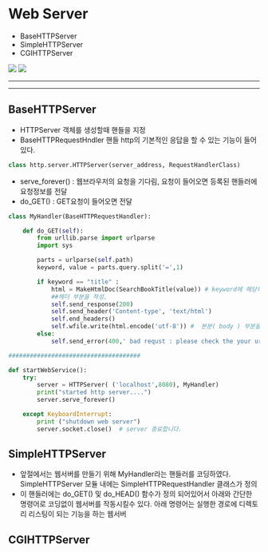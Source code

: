 # Web Server
- BaseHTTPServer
- SimpleHTTPServer
- CGIHTTPServer

![](http://drive.google.com/uc?export=view&id=0B0CgSzgDruziXzM0M2NYa3FNdjA)
![](http://drive.google.com/uc?export=view&id=0B0CgSzgDruziQUZuTGxTRmhEb3M)

---

---

## BaseHTTPServer
- HTTPServer 객체를 생성할때 핸들을 지정
- BaseHTTPRequestHndler 핸들 http의 기본적인 응답을 할 수 있는 기능이 들어있다.
```python
class http.server.HTTPServer(server_address, RequestHandlerClass)
```
   - serve_forever() : 웹브라우저의 요청을 기다림, 요청이 들어오면 등록된 핸들러에 요청정보를 전달
   - do_GET() : GET요청이 들어오면 전달
   ```python
   class MyHandler(BaseHTTPRequestHandler):

       def do_GET(self):
           from urllib.parse import urlparse
           import sys

           parts = urlparse(self.path)
           keyword, value = parts.query.split('=',1)

           if keyword == "title" :
               html = MakeHtmlDoc(SearchBookTitle(value)) # keyword에 해당하는 책을 검색해서 HTML로 전환합니다.
               ##헤더 부분을 작성.
               self.send_response(200)
               self.send_header('Content-type', 'text/html')
               self.end_headers()
               self.wfile.write(html.encode('utf-8')) #  본분( body ) 부분을 출력 합니다.
           else:
               self.send_error(400,' bad requst : please check the your url') # 잘 못된 요청라는 에러를 응답한다.

   #####################################

   def startWebService():
       try:
           server = HTTPServer( ('localhost',8080), MyHandler)
           print("started http server....")
           server.serve_forever()

       except KeyboardInterrupt:
           print ("shutdown web server")
           server.socket.close()  # server 종료합니다.
   ```


## SimpleHTTPServer

- 앞절에서는 웹서버를 만들기 위해 MyHandler라는 핸들러를 코딩하였다. SimpleHTTPServer 모듈 내에는 SimpleHTTPRequestHandler 클래스가 정의
- 이 핸들러에는 do_GET() 및 do_HEAD() 함수가 정의 되어있어서 아래와 간단한 명령어로 코딩없이 웹서버를 작동시킬수 있다. 아래 명령어는 실행한 경로에 디렉토리 리스팅이 되는 기능을 하는 웹서버


## CGIHTTPServer
